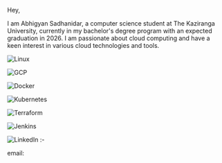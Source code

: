 Hey,

I am Abhigyan Sadhanidar, a computer science student at The Kaziranga University, currently in my bachelor's degree program with an expected graduation in 2026. I am passionate about cloud computing and have a keen interest in various cloud technologies and tools.



![Linux](https://img.shields.io/badge/Linux-FCC624?style=flat&logo=linux&logoColor=black)

![GCP](https://img.shields.io/badge/Google%20Cloud-4285F4?style=flat&logo=google-cloud&logoColor=white) 

![Docker](https://img.shields.io/badge/Docker-2496ED?style=flat&logo=docker&logoColor=white) 

![Kubernetes](https://img.shields.io/badge/Kubernetes-326CE5?style=flat&logo=kubernetes&logoColor=white) 

![Terraform](https://img.shields.io/badge/Terraform-623CE4?style=flat&logo=terraform&logoColor=white)

![Jenkins](https://img.shields.io/badge/Jenkins-D24939?style=flat&logo=jenkins&logoColor=white)





![LinkedIn](https://img.shields.io/badge/LinkedIn-0077B5?style=flat&logo=linkedin&logoColor=white)
:-

email: 